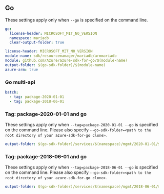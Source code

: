## Go

These settings apply only when `--go` is specified on the command line.

``` yaml $(go) && !$(track2)
go:
  license-header: MICROSOFT_MIT_NO_VERSION
  namespace: mariadb
  clear-output-folder: true
```

``` yaml $(go) && $(track2)
license-header: MICROSOFT_MIT_NO_VERSION
module-name: sdk/resourcemanager/mariadb/armmariadb
module: github.com/Azure/azure-sdk-for-go/$(module-name)
output-folder: $(go-sdk-folder)/$(module-name)
azure-arm: true
```

### Go multi-api

``` yaml $(go) && $(multiapi)
batch:
  - tag: package-2020-01-01
  - tag: package-2018-06-01
```

### Tag: package-2020-01-01 and go 

These settings apply only when `--tag=package-2020-01-01 --go` is specified on the command line. 
Please also specify `--go-sdk-folder=<path to the root directory of your azure-sdk-for-go clone>`. 

``` yaml $(tag) == 'package-2020-01-01' && $(go) 
output-folder: $(go-sdk-folder)/services/$(namespace)/mgmt/2020-01-01/$(namespace)
```

### Tag: package-2018-06-01 and go 

These settings apply only when `--tag=package-2018-06-01 --go` is specified on the command line. 
Please also specify `--go-sdk-folder=<path to the root directory of your azure-sdk-for-go clone>`. 

``` yaml $(tag) == 'package-2018-06-01' && $(go) 
output-folder: $(go-sdk-folder)/services/$(namespace)/mgmt/2018-06-01/$(namespace)
```

